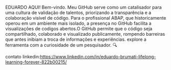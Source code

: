 EDUARDO AQUI! Bem-vindo. Meu GitHub serve como um catalisador para uma cultura de validação de talentos,
priorizando a transparência e a colaboração visível de código. 
Para o profissional ABAP, que historicamente operou  em um ambiente mais isolado, a presença no GitHub facilita
a visualizações de codigos abertos.O GitHub permite que o código seja compartilhado, colaborado e visualizado publicamente,
 rompendo barreiras que antes inibiam a troca de informações e experiências. explore a ferramenta com a curiosidade de um pesquisador. 🔍 
 

contato linkedin:https://www.linkedin.com/in/eduardo-brumati-lifelong-learning-forever-822b00215/
